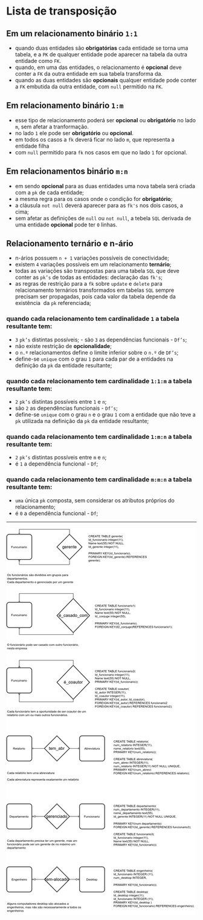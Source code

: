 # Lista de transposição

## Em um relacionamento binário `1:1`  

- quando duas entidades são **obrigatórias** cada entidade se torna uma tabela, e a `PK` de qualquer entidade pode aparecer na tabela da outra entidade como `FK`.
- quando, em uma das entidades, o relacionamento é **opcional** deve conter a `FK` da outra entidade em sua tabela transforma
da.
- quando as duas entidades são **opcionais** qualquer entidade pode conter a `FK` embutida da outra entidade, com `null` permitido na `FK`.
 
## Em relacionamento binário `1:m`

- esse tipo de relacionamento poderá ser **opcional** ou **obrigatório** no lado `m`, sem afetar a tranformação.
- no lado `1` ele pode ser **obrigatório** ou **opcional**.
- em todos os casos a `fk` deverá ficar no lado `m`, que representa a entidade filha
- com `null` permitido para `fk` nos casos em que no lado `1` for opcional.

## Em relacionamentos binário `m:n`

- em sendo **opcional** para as duas entidades uma nova tabela será criada com a `pk` de cada entidade;
- a mesma regra para os casos onde o condição for **obrigatório**;
- a cláusula `not null` deverá aparecer para as `fk's` nos dois casos, a cima;
- sem afetar as definições de `null` ou `not null`, a tebela `SQL` derivada de uma entidade **opcional** pode ter `0` linhas.

## Relacionamento ternário e n-ário

- n-ários possuem `n + 1` variações possíveis de conectividade;
- existem `4` variações possíveis em um relacionamento **ternário**;
- todas as variações são transpostas para uma tabela `SQL` que deve conter as `pk’s` de todas as entidades: declaração das `fk's`;
- as regras de restrição para a `fk` sobre `update` e `delete` para relacionamento ternários transformados em tabelas `SQL` sempre precisam ser propagadas, pois cada valor da tabela depende da existência  da `pk` referenciada;

### quando cada relacionamento tem cardinalidade `1` a tabela **resultante** tem:

- `3` `pk’s` distintas possíveis; - são `3` as dependências funcionais - `Df’s`;
- não existe restrição de **opcionalidade**;
- o `n.º` relacionamentos define o limite inferior sobre o `n.º` de `DF’s`;
- define-se `unique` com o grau `1` para cada par de a entidades na definição da `pk` da entidade resultante;
    
### quando cada relacionamento tem cardinalidade `1:1:m` a tabela **resultante** tem:

- `2` `pk’s` distintas possíveis entre `1` e `n`;
- são `2` as dependências funcionais - `Df’s`;
- define-se `unique` com o grau `n` e o grau `1` com a entidade que não teve a `pk` utilizada na definição da `pk` da entidade resultante;
    
### quando cada relacionamento tem cardinalidade `1:m:n` a tabela **resultante** tem:

- `2` `pk’s` distintas possíveis entre `m` e `n`;
- é `1` a dependência funcional - `Df`;
    
### quando cada relacionamento tem cardinalidade `m:m:n` a tabela **resultante** tem: 

- `uma` única `pk` composta, sem considerar os atributos próprios do relacionamento;
- é `0` a dependência funcional - `Df`;
 
---

![tranposicao](img/logico2fisico_binario.png "Lista de transposição")
